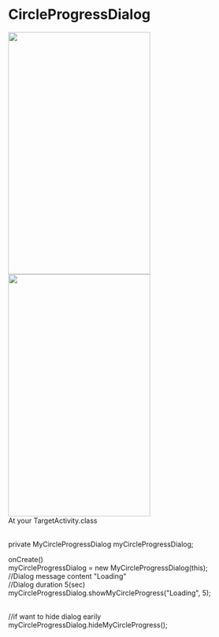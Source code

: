# CircleProgressDialog

<img src="https://cloud.githubusercontent.com/assets/9053747/7215884/7071f4b8-e61c-11e4-87fb-f46ce56a66e4.png" width="288" height="492" /> 
<img src="https://cloud.githubusercontent.com/assets/9053747/7215886/74c305de-e61c-11e4-90f3-01ffc1ed99ad.png" width="288" height="492" />

<br />
At your TargetActivity.class<br /><br />

private MyCircleProgressDialog myCircleProgressDialog;<br />

onCreate()<br />
  myCircleProgressDialog = new MyCircleProgressDialog(this);<br />
  //Dialog message content "Loading"<br />
  //Dialog duration 5(sec)<br />
  myCircleProgressDialog.showMyCircleProgress("Loading", 5);<br /><br />
  
  //if want to hide dialog earily<br />
  myCircleProgressDialog.hideMyCircleProgress();<br />
  
